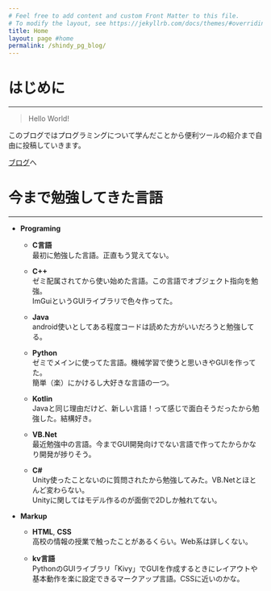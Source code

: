```yaml
---
# Feel free to add content and custom Front Matter to this file.
# To modify the layout, see https://jekyllrb.com/docs/themes/#overriding-theme-defaults
title: Home
layout: page #home
permalink: /shindy_pg_blog/
---
```


# はじめに
***
> Hello World!

このブログではプログラミングについて学んだことから便利ツールの紹介まで自由に投稿していきます。

[ブログ]({{site.baseurl}}/blog/)へ

# 今まで勉強してきた言語
***
- **Programing**
    - **C言語**  
        最初に勉強した言語。正直もう覚えてない。

    - **C++**  
        ゼミ配属されてから使い始めた言語。この言語でオブジェクト指向を勉強。  
        ImGuiというGUIライブラリで色々作ってた。

    - **Java**  
        android使いとしてある程度コードは読めた方がいいだろうと勉強してる。

    - **Python**  
        ゼミでメインに使ってた言語。機械学習で使うと思いきやGUIを作ってた。  
        簡単（楽）にかけるし大好きな言語の一つ。

    - **Kotlin**  
        Javaと同じ理由だけど、新しい言語！って感じで面白そうだったから勉強した。結構好き。

    - **VB.Net**  
        最近勉強中の言語。今までGUI開発向けでない言語で作ってたからかなり開発が捗りそう。

    - **C#**  
        Unity使ったことないのに質問されたから勉強してみた。VB.Netとほとんど変わらない。  
        Unityに関してはモデル作るのが面倒で2Dしか触れてない。

- **Markup**
    - **HTML**, **CSS**  
        高校の情報の授業で触ったことがあるくらい。Web系は詳しくない。

    - **kv言語**  
        PythonのGUIライブラリ「Kivy」でGUIを作成するときにレイアウトや基本動作を楽に設定できるマークアップ言語。CSSに近いのかな。